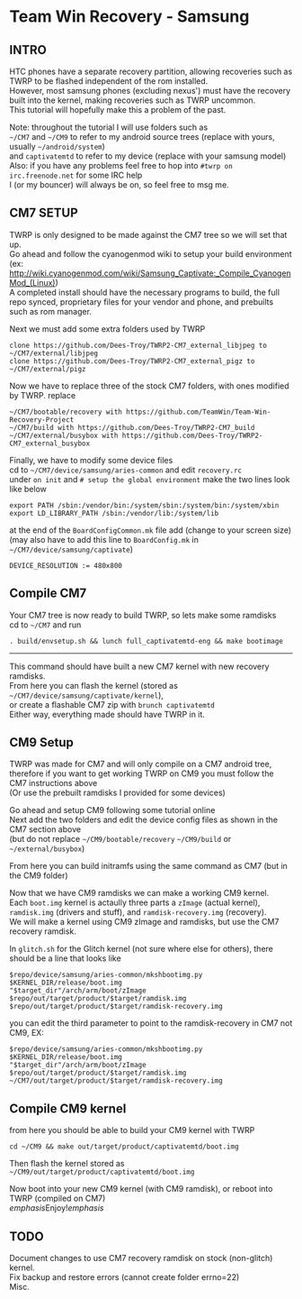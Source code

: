 Team Win Recovery - Samsung
===========================

INTRO
-----
HTC phones have a separate recovery partition, allowing recoveries such as TWRP to be flashed independent of the rom installed.  
However, most samsung phones (excluding nexus') must have the recovery built into the kernel, making recoveries such as TWRP uncommon.  
This tutorial will hopefully make this a problem of the past.  

Note: throughout the tutorial I will use folders such as  
`~/CM7` and `~/CM9` to refer to my android source trees (replace with yours, usually `~/android/system`)  
and `captivatemtd` to refer to my device (replace with your samsung model)  
Also: if you have any problems feel free to hop into `#twrp on irc.freenode.net` for some IRC help  
I (or my bouncer) will always be on, so feel free to msg me.  

CM7 SETUP
---------
TWRP is only designed to be made against the CM7 tree so we will set that up.  
Go ahead and follow the cyanogenmod wiki to setup your build environment  
(ex: http://wiki.cyanogenmod.com/wiki/Samsung_Captivate:_Compile_CyanogenMod_(Linux))  
A completed install should have the necessary programs to build, the full repo synced, proprietary files for your vendor and phone, and prebuilts such as rom manager.  

Next we must add some extra folders used by TWRP  

    clone https://github.com/Dees-Troy/TWRP2-CM7_external_libjpeg to ~/CM7/external/libjpeg
    clone https://github.com/Dees-Troy/TWRP2-CM7_external_pigz to ~/CM7/external/pigz

Now we have to replace three of the stock CM7 folders, with ones modified by TWRP. replace  

    ~/CM7/bootable/recovery with https://github.com/TeamWin/Team-Win-Recovery-Project
    ~/CM7/build with https://github.com/Dees-Troy/TWRP2-CM7_build
    ~/CM7/external/busybox with https://github.com/Dees-Troy/TWRP2-CM7_external_busybox

Finally, we have to modify some device files  
cd to `~/CM7/device/samsung/aries-common` and edit `recovery.rc`  
under `on init` and `# setup the global environment` make the two lines look like below  

    export PATH /sbin:/vendor/bin:/system/sbin:/system/bin:/system/xbin
    export LD_LIBRARY_PATH /sbin:/vendor/lib:/system/lib

at the end of the `BoardConfigCommon.mk` file add (change to your screen size)  
(may also have to add this line to `BoardConfig.mk` in `~/CM7/device/samsung/captivate`)  

    DEVICE_RESOLUTION := 480x800

Compile CM7
-----------

Your CM7 tree is now ready to build TWRP, so lets make some ramdisks  
cd to `~/CM7` and run  

    . build/envsetup.sh && lunch full_captivatemtd-eng && make bootimage

----

This command should have built a new CM7 kernel with new recovery ramdisks.  
From here you can flash the kernel (stored as `~/CM7/device/samsung/captivate/kernel`),  
or create a flashable CM7 zip with `brunch captivatemtd`  
Either way, everything made should have TWRP in it.  

CM9 Setup
---------
TWRP was made for CM7 and will only compile on a CM7 android tree,  
therefore if you want to get working TWRP on CM9 you must follow the CM7 instructions above  
(Or use the prebuilt ramdisks I provided for some devices)  

Go ahead and setup CM9 following some tutorial online  
Next add the two folders and edit the device config files as shown in the CM7 section above  
(but do not replace `~/CM9/bootable/recovery` `~/CM9/build` or `~/external/busybox`)  

From here you can build initramfs using the same command as CM7 (but in the CM9 folder)  

Now that we have CM9 ramdisks we can make a working CM9 kernel.  
Each `boot.img` kernel is actaully three parts a `zImage` (actual kernel), `ramdisk.img` (drivers and stuff), and `ramdisk-recovery.img` (recovery).  
We will make a kernel using CM9 zImage and ramdisks, but use the CM7 recovery ramdisk.  

In `glitch.sh` for the Glitch kernel (not sure where else for others), there should be a line that looks like  

    $repo/device/samsung/aries-common/mkshbootimg.py $KERNEL_DIR/release/boot.img
    "$target_dir"/arch/arm/boot/zImage
    $repo/out/target/product/$target/ramdisk.img
    $repo/out/target/product/$target/ramdisk-recovery.img

you can edit the third parameter to point to the ramdisk-recovery in CM7 not CM9, EX:  

    $repo/device/samsung/aries-common/mkshbootimg.py $KERNEL_DIR/release/boot.img
    "$target_dir"/arch/arm/boot/zImage
    $repo/out/target/product/$target/ramdisk.img
    ~/CM7/out/target/product/$target/ramdisk-recovery.img

Compile CM9 kernel
------------------

from here you should be able to build your CM9 kernel with TWRP  

    cd ~/CM9 && make out/target/product/captivatemtd/boot.img

Then flash the kernel stored as `~/CM9/out/target/product/captivatemtd/boot.img`  

Now boot into your new CM9 kernel (with CM9 ramdisk), or reboot into TWRP (compiled on CM7)  
*emphasis*Enjoy!*emphasis*  

TODO
----
Document changes to use CM7 recovery ramdisk on stock (non-glitch) kernel.  
Fix backup and restore errors (cannot create folder errno=22)  
Misc.  
